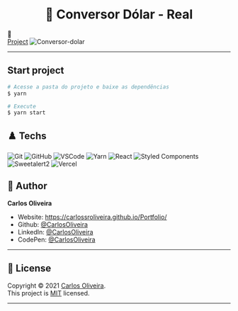 <h1 align="center"> 🏴󠁧󠁢󠁥󠁮󠁧󠁿 Conversor Dólar - Real </h1>

🖤 <br />
  [Project](https://conversor-dolar.vercel.app/)
![Conversor-dolar](https://user-images.githubusercontent.com/63623377/117197050-b6aac080-adbd-11eb-8a75-c9e875fd9efe.gif)

---

## Start project

```bash
# Acesse a pasta do projeto e baixe as dependências
$ yarn
```

```bash
# Execute
$ yarn start
```

## ♟️ Techs

![Git](https://img.shields.io/badge/-Git-F05032?style=flat-square&logo=git&logoColor=white)
![GitHub](https://img.shields.io/badge/-GitHub-212121?style=flat-square&logo=GitHub&logoColor=white)
![VSCode](https://img.shields.io/badge/-VSCode-0085D1?style=flat-square&logo=visual-studio-code&logoColor=white)
![Yarn](https://img.shields.io/badge/-Yarn-2C8EBB?style=flat-square&logo=Yarn&logoColor=white)
![React](https://img.shields.io/badge/-React.js-45b8d8?style=flat-square&logo=react&logoColor=white)
![Styled Components](https://img.shields.io/badge/-Styled_Components-db7092?style=flat-square&logo=styled-components&logoColor=white)
![Sweetalert2](https://img.shields.io/badge/-Sweetalert2-9562A8?style=flat-square&logo=Sweetalert2&logoColor=white)
![Vercel](https://img.shields.io/badge/-Vercel-000000?style=flat-square&logo=vercel&logoColor=white)

## 👤 Author

**Carlos Oliveira**

- Website: https://carlossroliveira.github.io/Portfolio/
- Github: [@CarlosOliveira](https://github.com/carlossroliveira)
- LinkedIn: [@CarlosOliveira](https://www.linkedin.com/in/carlos-oliveira-ab93941a1/)
- CodePen: [@CarlosOliveira](https://codepen.io/carlosjs)

---

## 📝 License

Copyright © 2021 [Carlos Oliveira](https://github.com/carlossroliveira).<br />
This project is [MIT](https://github.com/carlossroliveira/screenboard/blob/master/LICENSE) licensed.

---

